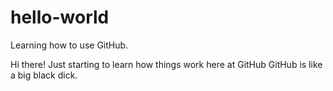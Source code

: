 # hello-world
Learning how to use GitHub.

Hi there! Just starting to learn how things work here at GitHub
GitHub is like a big black dick.
